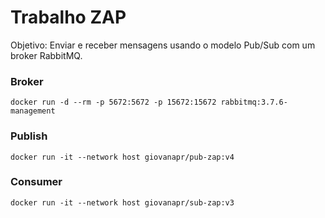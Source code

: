 # Trabalho ZAP

Objetivo: Enviar e receber mensagens usando o modelo Pub/Sub com um broker RabbitMQ.

### Broker

```
docker run -d --rm -p 5672:5672 -p 15672:15672 rabbitmq:3.7.6-management
```

### Publish

```
docker run -it --network host giovanapr/pub-zap:v4
```

### Consumer

```
docker run -it --network host giovanapr/sub-zap:v3
```
